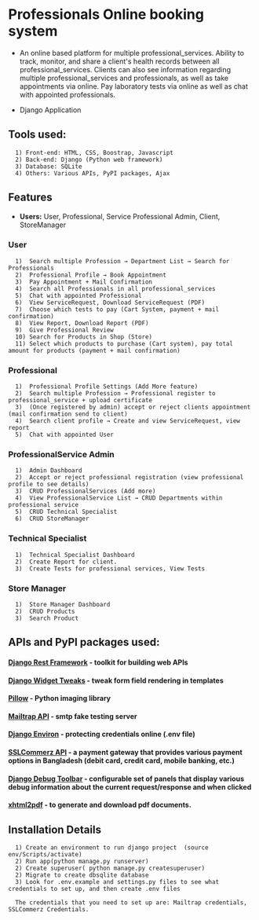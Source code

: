 # Professionals Online booking system

- An online based platform for multiple professional_services. Ability to track, monitor, and share a client's health records between all professional_services. Clients can also see information regarding multiple professional_services and professionals, as well as take appointments via online. Pay laboratory tests via online as well as chat with appointed professionals.

- Django Application

## Tools used:

      1) Front-end: HTML, CSS, Boostrap, Javascript
      2) Back-end: Django (Python web framework)
      3) Database: SQLite
      4) Others: Various APIs, PyPI packages, Ajax

## Features

- **Users:** User, Professional, Service Professional Admin, Client, StoreManager

### User

      1)  Search multiple Profession → Department List → Search for Professionals
      2)  Professional Profile → Book Appointment
      3)  Pay Appointment + Mail Confirmation
      4)  Search all Professionals in all professional_services
      5)  Chat with appointed Professional
      6)  View ServiceRequest, Download ServiceRequest (PDF)
      7)  Choose which tests to pay (Cart System, payment + mail confirmation)
      8)  View Report, Download Report (PDF)
      9)  Give Professional Review
      10) Search for Products in Shop (Store)
      11) Select which products to purchase (Cart system), pay total amount for products (payment + mail confirmation)

### Professional

      1)  Professional Profile Settings (Add More feature)
      2)  Search multiple Profession → Professional register to professional_service + upload certificate
      3)  (Once registered by admin) accept or reject clients appointment (mail confirmation send to client)
      4)  Search client profile → Create and view ServiceRequest, view report
      5)  Chat with appointed User

### ProfessionalService Admin

      1)  Admin Dashboard
      2)  Accept or reject professional registration (view professional profile to see details)
      3)  CRUD ProfessionalServices (Add more)
      4)  View ProfessionalService List → CRUD Departments within professional service
      5)  CRUD Technical Specialist
      6)  CRUD StoreManager

### Technical Specialist

      1)  Technical Specialist Dashboard
      2)  Create Report for client.
      3)  Create Tests for professional services, View Tests

### Store Manager

      1)  Store Manager Dashboard
      2)  CRUD Products
      3)  Search Product

## APIs and PyPI packages used:

#### [Django Rest Framework](https://www.django-rest-framework.org/#installation) - toolkit for building web APIs

#### [Django Widget Tweaks](https://pypi.org/project/django-widget-tweaks/) - tweak form field rendering in templates

#### [Pillow](https://pillow.readthedocs.io/en/stable/index.html) - Python imaging library

#### [Mailtrap API](https://mailtrap.io/blog/django-send-email/) - smtp fake testing server

#### [Django Environ](https://django-environ.readthedocs.io/en/latest/) - protecting credentials online (.env file)

#### [SSLCommerz API](https://github.com/sslcommerz/SSLCommerz-Python) - a payment gateway that provides various payment options in Bangladesh (debit card, credit card, mobile banking, etc.)

#### [Django Debug Toolbar](https://django-debug-toolbar.readthedocs.io/en/latest/installation.html) - configurable set of panels that display various debug information about the current request/response and when clicked

#### [xhtml2pdf](https://xhtml2pdf.readthedocs.io/en/latest/usage.html) - to generate and download pdf documents.

## Installation Details

      1) Create an environment to run django project  (source env/Scripts/activate)
      2) Run app(python manage.py runserver)
      2) Create superuser( python manage.py createsuperuser)
      2) Migrate to create dbsqlite database
      3) Look for .env.example and settings.py files to see what credentials to set up, and then create .env files

      The credentials that you need to set up are: Mailtrap credentials, SSLCommerz Credentials.
